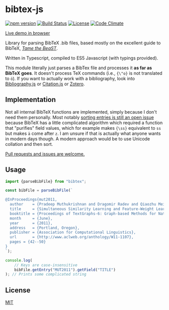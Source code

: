# bibtex-js 

[![npm version](https://badge.fury.io/js/bibtex.svg)](https://badge.fury.io/js/bibtex)
[![Build Status](https://travis-ci.org/digitalheir/bibtex-js.svg?branch=master)](https://travis-ci.org/digitalheir/bibtex-js)
[![License](https://img.shields.io/npm/l/bibtex.svg)](https://github.com/digitalheir/bibtex-js/blob/master/LICENSE)
[![Code Climate](https://codeclimate.com/github/digitalheir/bibtex-js/badges/gpa.svg)](https://codeclimate.com/github/digitalheir/bibtex-js)


[Live demo in browser](https://digitalheir.github.io/bibtex-js/)

Library for parsing BibTeX .bib files, based mostly on the excellent guide to BibTeX, [*Tame the BeaST*](http://tug.ctan.org/info/bibtex/tamethebeast/ttb_en.pdf). 

Written in Typescript, compiled to ES5 Javascript (with typings provided).

This module literally just parses a BibTex file and processes it **as far as BibTeX goes**. It doesn't process TeX commands (i.e., `{\"o}` is not translated to `ö`). If you want to actually work with a bibliography, look into [Bibliography.js](https://github.com/digitalheir/bibliography-js) or [Citation.js](https://github.com/larsgw/citation.js) or [Zotero](https://github.com/zotero/zotero).

## Implementation
Not all internal BibTeX functions are implemented, simply because I don't need them personally. Most notably [sorting entries is still an open issue](https://github.com/digitalheir/bibtex-js/issues/1) because BibTeX has a little complicated algorithm which required a function that "purifies" field values, which for example makes `{\ss}` equivalent to `ss` but makes `ä` come after `z`. I am unsure if that is actually what anyone wants in modern days though. A modern approach would be to use Unicode collation and then sort.

[Pull requests and issues are welcome.](https://github.com/digitalheir/bibtex-js/issues)

## Usage

```js
import {parseBibFile} from "bibtex";

const bibFile = parseBibFile(`

@InProceedings{mut2011,
  author    = {Pradeep Muthukrishnan and Dragomir Radev and Qiaozhu Mei},
  title     = {Simultaneous Similarity Learning and Feature-Weight Learning for Document Clustering},
  booktitle = {Proceedings of TextGraphs-6: Graph-based Methods for Natural Language Processing},
  month     = {June},
  year      = {2011},
  address   = {Portland, Oregon},
  publisher = {Association for Computational Linguistics},
  url       = {http://www.aclweb.org/anthology/W11-1107},
  pages = {42--50}
}
`);

console.log(
    // Keys are case-insensitive
    bibFile.getEntry("MUT2011").getField("TITLE")
); // Prints some complicated string
```

## License
[MIT](https://github.com/digitalheir/bibtex-js/blob/master/LICENSE)
